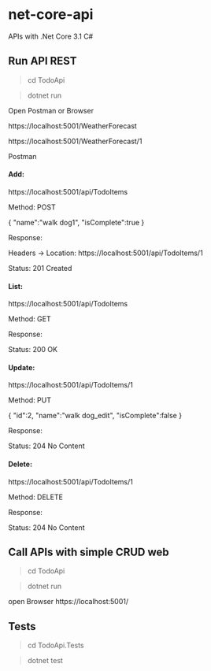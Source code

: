 # net-core-api
APIs with .Net Core 3.1 C#

## Run API REST
>cd TodoApi

>dotnet run

Open Postman or Browser

https://localhost:5001/WeatherForecast

https://localhost:5001/WeatherForecast/1

Postman

#### Add:

https://localhost:5001/api/TodoItems

Method: POST

{
  "name":"walk dog1",
  "isComplete":true
}

Response:

Headers -> Location: https://localhost:5001/api/TodoItems/1

Status: 201 Created

#### List:

https://localhost:5001/api/TodoItems

Method: GET

Response:

Status: 200 OK

#### Update:

https://localhost:5001/api/TodoItems/1

Method: PUT

{
  "id":2,
  "name":"walk dog_edit",
  "isComplete":false
}

Response:

Status: 204 No Content

#### Delete:

https://localhost:5001/api/TodoItems/1

Method: DELETE

Response:

Status: 204 No Content



## Call APIs with simple CRUD web

>cd TodoApi

>dotnet run

open Browser
https://localhost:5001/


## Tests
>cd TodoApi.Tests

>dotnet test
